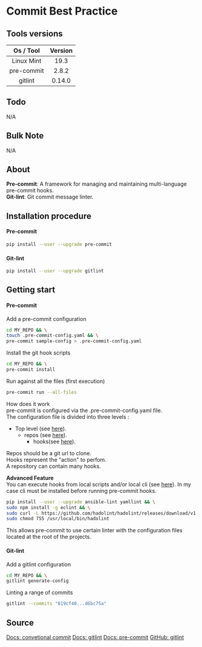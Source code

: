 # Commit Best Practice

## Tools versions

|  Os / Tool | Version |
| :--------: | :-----: |
| Linux Mint |   19.3  |
| pre-commit |  2.8.2  |
|   gitlint  |  0.14.0 |

## Todo

N/A

## Bulk Note

N/A

## About

**Pre-commit**: A framework for managing and maintaining multi-language pre-commit hooks.  
**Git-lint**: Git commit message linter.

## Installation procedure

#### Pre-commit

```sh
pip install --user --upgrade pre-commit
```

#### Git-lint

```sh
pip install --user --upgrade gitlint
```

## Getting start

#### Pre-commit

Add a pre-commit configuration

```sh
cd MY_REPO && \
touch .pre-commit-config.yaml && \
pre-commit sample-config > .pre-commit-config.yaml
```

Install the git hook scripts

```sh
cd MY_REPO && \
pre-commit install
```

Run against all the files (first execution)

```sh
pre-commit run --all-files
```

How does it work  
pre-commit is configured via the .pre-commit-config.yaml file.  
The configuration file is divided into three levels :

-   Top level (see [here](https://pre-commit.com/#pre-commit-configyaml---top-level)).
    -   repos (see [here](https://pre-commit.com/#pre-commit-configyaml---repos)).
        -   hooks(see [here](https://pre-commit.com/#pre-commit-configyaml---hooks)).

Repos should be a git url to clone.  
Hooks represent the "action" to perfom.  
A repository can contain many hooks.

**Advanced Feature**  
You can execute hooks from local scripts and/or local cli (see [here](https://pre-commit.com/#repository-local-hooks)).
In my case cli must be installed before running pre-commit hooks.

```sh
pip install --user --upgrade ansible-lint yamllint && \
sudo npm install -g eclint && \
sudo curl -L https://github.com/hadolint/hadolint/releases/download/v1.18.2/hadolint-Linux-x86_64 --output /usr/local/bin/hadolint && \
sudo chmod 755 /usr/local/bin/hadolint
```

This allows pre-commit to use certain linter with the configuration files located at the root of the projects.

#### Git-lint

Add a gitlint configuration

```sh
cd MY_REPO && \
gitlint generate-config
```

Linting a range of commits

```sh
gitlint --commits "019cf40...d6bc75a"
```

## Source

[Docs: convetional commit](https://www.conventionalcommits.org/fr/v1.0.0/)
[Docs: gitlint](https://github.com/jorisroovers/gitlint)
[Docs: pre-commit](https://pre-commit.com)
[GitHub: gitlint](https://github.com/jorisroovers/gitlint)
